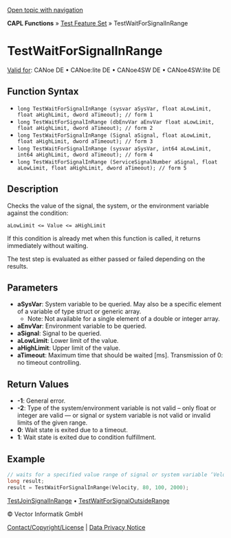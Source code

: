 [Open topic with navigation](../../../../../CANoeDEFamily.htm#Topics/CAPLFunctions/Test/Functions/CAPLfunctionTestWaitForSignalInRange.md)

**CAPL Functions** » [Test Feature Set](../CAPLfunctionsTFSOverview.md) » TestWaitForSignalInRange

# TestWaitForSignalInRange

[Valid for](../../../Shared/FeatureAvailability.md): CANoe DE • CANoe:lite DE • CANoe4SW DE • CANoe4SW:lite DE

## Function Syntax

- `long TestWaitForSignalInRange (sysvar aSysVar, float aLowLimit, float aHighLimit, dword aTimeout); // form 1`
- `long TestWaitForSignalInRange (dbEnvVar aEnvVar float aLowLimit, float aHighLimit, dword aTimeout); // form 2`
- `long TestWaitForSignalInRange (Signal aSignal, float aLowLimit, float aHighLimit, dword aTimeout); // form 3`
- `long TestWaitForSignalInRange (sysvar aSysVar, int64 aLowLimit, int64 aHighLimit, dword aTimeout); // form 4`
- `long TestWaitForSignalInRange (ServiceSignalNumber aSignal, float aLowLimit, float aHighLimit, dword aTimeout); // form 5`

## Description

Checks the value of the signal, the system, or the environment variable against the condition:

`aLowLimit <= Value <= aHighLimit`

If this condition is already met when this function is called, it returns immediately without waiting.

The test step is evaluated as either passed or failed depending on the results.

## Parameters

- **aSysVar**: System variable to be queried. May also be a specific element of a variable of type struct or generic array.
  - Note: Not available for a single element of a double or integer array.
- **aEnvVar**: Environment variable to be queried.
- **aSignal**: Signal to be queried.
- **aLowLimit**: Lower limit of the value.
- **aHighLimit**: Upper limit of the value.
- **aTimeout**: Maximum time that should be waited [ms]. Transmission of 0: no timeout controlling.

## Return Values

- **-1**: General error.
- **-2**: Type of the system/environment variable is not valid – only float or integer are valid — or signal or system variable is not valid or invalid limits of the given range.
- **0**: Wait state is exited due to a timeout.
- **1**: Wait state is exited due to condition fulfillment.

## Example

```c
// waits for a specified value range of signal or system variable ‘Velocity’
long result;
result = TestWaitForSignalInRange(Velocity, 80, 100, 2000);
```

[TestJoinSignalInRange](CAPLfunctionTestJoinSignalInRange.md) • [TestWaitForSignalOutsideRange](CAPLfunctionTestWaitForSignalOutsideRange.md)

© Vector Informatik GmbH

[Contact/Copyright/License](../../../Shared/ContactCopyrightLicense.md) | [Data Privacy Notice](https://www.vector.com/int/en/company/get-info/privacy-policy/)
